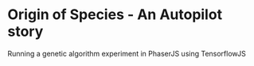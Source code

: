 # Origin of Species - An Autopilot story
Running a genetic algorithm experiment in PhaserJS using TensorflowJS

